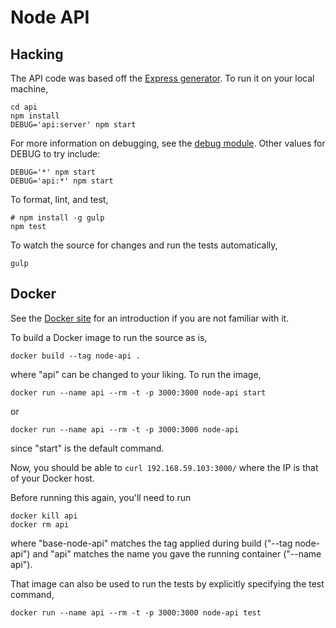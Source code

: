 Node API
========

Hacking
-------

The API code was based off the [Express generator](https://www.npmjs.com/package/express-generator).
To run it on your local machine,

    cd api
    npm install
    DEBUG='api:server' npm start

For more information on debugging, see the [debug module](https://www.npmjs.com/package/express-generator).
Other values for DEBUG to try include:

    DEBUG='*' npm start
    DEBUG='api:*' npm start

To format, lint, and test,

    # npm install -g gulp
    npm test

To watch the source for changes and run the tests automatically,

    gulp

Docker
------

See the [Docker site](https://www.docker.com/) for an introduction if you are not familiar with it.

To build a Docker image to run the source as is,

    docker build --tag node-api .

where "api" can be changed to your liking.
To run the image,

    docker run --name api --rm -t -p 3000:3000 node-api start

or

    docker run --name api --rm -t -p 3000:3000 node-api

since "start" is the default command.

Now, you should be able to `curl 192.168.59.103:3000/` where the IP is that of your Docker host.

Before running this again, you'll need to run

    docker kill api
    docker rm api

where "base-node-api" matches the tag applied during build ("--tag node-api")
and "api" matches the name you gave the running container ("--name api").

That image can also be used to run the tests by explicitly specifying the test command,

    docker run --name api --rm -t -p 3000:3000 node-api test
